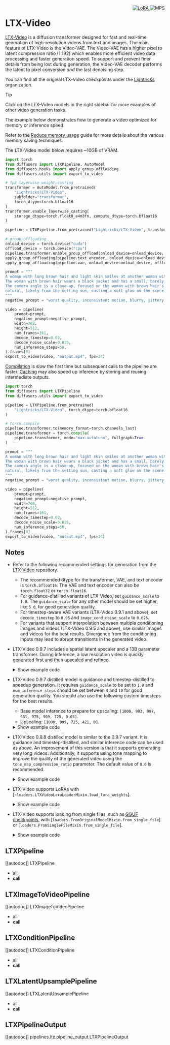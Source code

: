 <!-- Copyright 2025 The HuggingFace Team. All rights reserved.
#
# Licensed under the Apache License, Version 2.0 (the "License");
# you may not use this file except in compliance with the License.
# You may obtain a copy of the License at
#
#     http://www.apache.org/licenses/LICENSE-2.0
#
# Unless required by applicable law or agreed to in writing, software
# distributed under the License is distributed on an "AS IS" BASIS,
# WITHOUT WARRANTIES OR CONDITIONS OF ANY KIND, either express or implied.
# See the License for the specific language governing permissions and
# limitations under the License. -->

<div style="float: right;">
  <div class="flex flex-wrap space-x-1">
    <a href="https://huggingface.co/docs/diffusers/main/en/tutorials/using_peft_for_inference" target="_blank" rel="noopener">
      <img alt="LoRA" src="https://img.shields.io/badge/LoRA-d8b4fe?style=flat"/>
    </a>
    <img alt="MPS" src="https://img.shields.io/badge/MPS-000000?style=flat&logo=apple&logoColor=white%22">
  </div>
</div>

# LTX-Video

[LTX-Video](https://huggingface.co/Lightricks/LTX-Video) is a diffusion transformer designed for fast and real-time generation of high-resolution videos from text and images. The main feature of LTX-Video is the Video-VAE. The Video-VAE has a higher pixel to latent compression ratio (1:192) which enables more efficient video data processing and faster generation speed. To support and prevent finer details from being lost during generation, the Video-VAE decoder performs the latent to pixel conversion *and* the last denoising step.

You can find all the original LTX-Video checkpoints under the [Lightricks](https://huggingface.co/Lightricks) organization.

> [!TIP]
> Click on the LTX-Video models in the right sidebar for more examples of other video generation tasks.

The example below demonstrates how to generate a video optimized for memory or inference speed.

<hfoptions id="usage">
<hfoption id="memory">

Refer to the [Reduce memory usage](../../optimization/memory) guide for more details about the various memory saving techniques.

The LTX-Video model below requires ~10GB of VRAM.

```py
import torch
from diffusers import LTXPipeline, AutoModel
from diffusers.hooks import apply_group_offloading
from diffusers.utils import export_to_video

# fp8 layerwise weight-casting
transformer = AutoModel.from_pretrained(
    "Lightricks/LTX-Video",
    subfolder="transformer",
    torch_dtype=torch.bfloat16
)
transformer.enable_layerwise_casting(
    storage_dtype=torch.float8_e4m3fn, compute_dtype=torch.bfloat16
)

pipeline = LTXPipeline.from_pretrained("Lightricks/LTX-Video", transformer=transformer, torch_dtype=torch.bfloat16)

# group-offloading
onload_device = torch.device("cuda")
offload_device = torch.device("cpu")
pipeline.transformer.enable_group_offload(onload_device=onload_device, offload_device=offload_device, offload_type="leaf_level", use_stream=True)
apply_group_offloading(pipeline.text_encoder, onload_device=onload_device, offload_type="block_level", num_blocks_per_group=2)
apply_group_offloading(pipeline.vae, onload_device=onload_device, offload_type="leaf_level")

prompt = """
A woman with long brown hair and light skin smiles at another woman with long blonde hair.
The woman with brown hair wears a black jacket and has a small, barely noticeable mole on her right cheek.
The camera angle is a close-up, focused on the woman with brown hair's face. The lighting is warm and 
natural, likely from the setting sun, casting a soft glow on the scene. The scene appears to be real-life footage
"""
negative_prompt = "worst quality, inconsistent motion, blurry, jittery, distorted"

video = pipeline(
    prompt=prompt,
    negative_prompt=negative_prompt,
    width=768,
    height=512,
    num_frames=161,
    decode_timestep=0.03,
    decode_noise_scale=0.025,
    num_inference_steps=50,
).frames[0]
export_to_video(video, "output.mp4", fps=24)
```

</hfoption>
<hfoption id="inference speed">

[Compilation](../../optimization/fp16#torchcompile) is slow the first time but subsequent calls to the pipeline are faster. [Caching](../../optimization/cache) may also speed up inference by storing and reusing intermediate outputs.

```py
import torch
from diffusers import LTXPipeline
from diffusers.utils import export_to_video

pipeline = LTXPipeline.from_pretrained(
    "Lightricks/LTX-Video", torch_dtype=torch.bfloat16
)

# torch.compile
pipeline.transformer.to(memory_format=torch.channels_last)
pipeline.transformer = torch.compile(
    pipeline.transformer, mode="max-autotune", fullgraph=True
)

prompt = """
A woman with long brown hair and light skin smiles at another woman with long blonde hair.
The woman with brown hair wears a black jacket and has a small, barely noticeable mole on her right cheek.
The camera angle is a close-up, focused on the woman with brown hair's face. The lighting is warm and 
natural, likely from the setting sun, casting a soft glow on the scene. The scene appears to be real-life footage
"""
negative_prompt = "worst quality, inconsistent motion, blurry, jittery, distorted"

video = pipeline(
    prompt=prompt,
    negative_prompt=negative_prompt,
    width=768,
    height=512,
    num_frames=161,
    decode_timestep=0.03,
    decode_noise_scale=0.025,
    num_inference_steps=50,
).frames[0]
export_to_video(video, "output.mp4", fps=24)
```

</hfoption>
</hfoptions>

## Notes

- Refer to the following recommended settings for generation from the [LTX-Video](https://github.com/Lightricks/LTX-Video) repository.

  - The recommended dtype for the transformer, VAE, and text encoder is `torch.bfloat16`. The VAE and text encoder can also be `torch.float32` or `torch.float16`.
  - For guidance-distilled variants of LTX-Video, set `guidance_scale` to `1.0`. The `guidance_scale` for any other model should be set higher, like `5.0`, for good generation quality.
  - For timestep-aware VAE variants (LTX-Video 0.9.1 and above), set `decode_timestep` to `0.05` and `image_cond_noise_scale` to `0.025`.
  - For variants that support interpolation between multiple conditioning images and videos (LTX-Video 0.9.5 and above), use similar images and videos for the best results. Divergence from the conditioning inputs may lead to abrupt transitionts in the generated video.

- LTX-Video 0.9.7 includes a spatial latent upscaler and a 13B parameter transformer. During inference, a low resolution video is quickly generated first and then upscaled and refined.

  <details>
  <summary>Show example code</summary>

  ```py
  import torch
  from diffusers import LTXConditionPipeline, LTXLatentUpsamplePipeline
  from diffusers.pipelines.ltx.pipeline_ltx_condition import LTXVideoCondition
  from diffusers.utils import export_to_video, load_video

  pipeline = LTXConditionPipeline.from_pretrained("Lightricks/LTX-Video-0.9.7-dev", torch_dtype=torch.bfloat16)
  pipeline_upsample = LTXLatentUpsamplePipeline.from_pretrained("Lightricks/ltxv-spatial-upscaler-0.9.7", vae=pipeline.vae, torch_dtype=torch.bfloat16)
  pipeline.to("cuda")
  pipe_upsample.to("cuda")
  pipeline.vae.enable_tiling()

  def round_to_nearest_resolution_acceptable_by_vae(height, width):
      height = height - (height % pipeline.vae_temporal_compression_ratio)
      width = width - (width % pipeline.vae_temporal_compression_ratio)
      return height, width

  video = load_video(
      "https://huggingface.co/datasets/huggingface/documentation-images/resolve/main/diffusers/cosmos/cosmos-video2world-input-vid.mp4"
  )[:21]  # only use the first 21 frames as conditioning
  condition1 = LTXVideoCondition(video=video, frame_index=0)

  prompt = """
  The video depicts a winding mountain road covered in snow, with a single vehicle 
  traveling along it. The road is flanked by steep, rocky cliffs and sparse vegetation. 
  The landscape is characterized by rugged terrain and a river visible in the distance. 
  The scene captures the solitude and beauty of a winter drive through a mountainous region.
  """
  negative_prompt = "worst quality, inconsistent motion, blurry, jittery, distorted"
  expected_height, expected_width = 768, 1152
  downscale_factor = 2 / 3
  num_frames = 161

  # 1. Generate video at smaller resolution
  # Text-only conditioning is also supported without the need to pass `conditions`
  downscaled_height, downscaled_width = int(expected_height * downscale_factor), int(expected_width * downscale_factor)
  downscaled_height, downscaled_width = round_to_nearest_resolution_acceptable_by_vae(downscaled_height, downscaled_width)
  latents = pipeline(
      conditions=[condition1],
      prompt=prompt,
      negative_prompt=negative_prompt,
      width=downscaled_width,
      height=downscaled_height,
      num_frames=num_frames,
      num_inference_steps=30,
      decode_timestep=0.05,
      decode_noise_scale=0.025,
      image_cond_noise_scale=0.0,
      guidance_scale=5.0,
      guidance_rescale=0.7,
      generator=torch.Generator().manual_seed(0),
      output_type="latent",
  ).frames

  # 2. Upscale generated video using latent upsampler with fewer inference steps
  # The available latent upsampler upscales the height/width by 2x
  upscaled_height, upscaled_width = downscaled_height * 2, downscaled_width * 2
  upscaled_latents = pipe_upsample(
      latents=latents,
      output_type="latent"
  ).frames

  # 3. Denoise the upscaled video with few steps to improve texture (optional, but recommended)
  video = pipeline(
      conditions=[condition1],
      prompt=prompt,
      negative_prompt=negative_prompt,
      width=upscaled_width,
      height=upscaled_height,
      num_frames=num_frames,
      denoise_strength=0.4,  # Effectively, 4 inference steps out of 10
      num_inference_steps=10,
      latents=upscaled_latents,
      decode_timestep=0.05,
      decode_noise_scale=0.025,
      image_cond_noise_scale=0.0,
      guidance_scale=5.0,
      guidance_rescale=0.7,
      generator=torch.Generator().manual_seed(0),
      output_type="pil",
  ).frames[0]

  # 4. Downscale the video to the expected resolution
  video = [frame.resize((expected_width, expected_height)) for frame in video]

  export_to_video(video, "output.mp4", fps=24)
  ```

  </details>

- LTX-Video 0.9.7 distilled model is guidance and timestep-distilled to speedup generation. It requires `guidance_scale` to be set to `1.0` and `num_inference_steps` should be set between `4` and `10` for good generation quality. You should also use the following custom timesteps for the best results.

  - Base model inference to prepare for upscaling: `[1000, 993, 987, 981, 975, 909, 725, 0.03]`.
  - Upscaling: `[1000, 909, 725, 421, 0]`.

  <details>
  <summary>Show example code</summary>

  ```py
  import torch
  from diffusers import LTXConditionPipeline, LTXLatentUpsamplePipeline
  from diffusers.pipelines.ltx.pipeline_ltx_condition import LTXVideoCondition
  from diffusers.utils import export_to_video, load_video

  pipeline = LTXConditionPipeline.from_pretrained("Lightricks/LTX-Video-0.9.7-distilled", torch_dtype=torch.bfloat16)
  pipe_upsample = LTXLatentUpsamplePipeline.from_pretrained("Lightricks/ltxv-spatial-upscaler-0.9.7", vae=pipeline.vae, torch_dtype=torch.bfloat16)
  pipeline.to("cuda")
  pipe_upsample.to("cuda")
  pipeline.vae.enable_tiling()

  def round_to_nearest_resolution_acceptable_by_vae(height, width):
      height = height - (height % pipeline.vae_spatial_compression_ratio)
      width = width - (width % pipeline.vae_spatial_compression_ratio)
      return height, width

  prompt = """
  artistic anatomical 3d render, utlra quality, human half full male body with transparent 
  skin revealing structure instead of organs, muscular, intricate creative patterns, 
  monochromatic with backlighting, lightning mesh, scientific concept art, blending biology 
  with botany, surreal and ethereal quality, unreal engine 5, ray tracing, ultra realistic, 
  16K UHD, rich details. camera zooms out in a rotating fashion
  """
  negative_prompt = "worst quality, inconsistent motion, blurry, jittery, distorted"
  expected_height, expected_width = 768, 1152
  downscale_factor = 2 / 3
  num_frames = 161

  # 1. Generate video at smaller resolution
  downscaled_height, downscaled_width = int(expected_height * downscale_factor), int(expected_width * downscale_factor)
  downscaled_height, downscaled_width = round_to_nearest_resolution_acceptable_by_vae(downscaled_height, downscaled_width)
  latents = pipeline(
      prompt=prompt,
      negative_prompt=negative_prompt,
      width=downscaled_width,
      height=downscaled_height,
      num_frames=num_frames,
      timesteps=[1000, 993, 987, 981, 975, 909, 725, 0.03],
      decode_timestep=0.05,
      decode_noise_scale=0.025,
      image_cond_noise_scale=0.0,
      guidance_scale=1.0,
      guidance_rescale=0.7,
      generator=torch.Generator().manual_seed(0),
      output_type="latent",
  ).frames

  # 2. Upscale generated video using latent upsampler with fewer inference steps
  # The available latent upsampler upscales the height/width by 2x
  upscaled_height, upscaled_width = downscaled_height * 2, downscaled_width * 2
  upscaled_latents = pipe_upsample(
      latents=latents,
      adain_factor=1.0,
      output_type="latent"
  ).frames

  # 3. Denoise the upscaled video with few steps to improve texture (optional, but recommended)
  video = pipeline(
      prompt=prompt,
      negative_prompt=negative_prompt,
      width=upscaled_width,
      height=upscaled_height,
      num_frames=num_frames,
      denoise_strength=0.999,  # Effectively, 4 inference steps out of 5
      timesteps=[1000, 909, 725, 421, 0],
      latents=upscaled_latents,
      decode_timestep=0.05,
      decode_noise_scale=0.025,
      image_cond_noise_scale=0.0,
      guidance_scale=1.0,
      guidance_rescale=0.7,
      generator=torch.Generator().manual_seed(0),
      output_type="pil",
  ).frames[0]

  # 4. Downscale the video to the expected resolution
  video = [frame.resize((expected_width, expected_height)) for frame in video]

  export_to_video(video, "output.mp4", fps=24)
  ```

  </details>

- LTX-Video 0.9.8 distilled model is similar to the 0.9.7 variant. It is guidance and timestep-distilled, and similar inference code can be used as above. An improvement of this version is that it supports generating very long videos. Additionally, it supports using tone mapping to improve the quality of the generated video using the `tone_map_compression_ratio` parameter. The default value of `0.6` is recommended.

  <details>
  <summary>Show example code</summary>
  
  ```python
  import torch
  from diffusers import LTXConditionPipeline, LTXLatentUpsamplePipeline
  from diffusers.pipelines.ltx.pipeline_ltx_condition import LTXVideoCondition
  from diffusers.pipelines.ltx.modeling_latent_upsampler import LTXLatentUpsamplerModel
  from diffusers.utils import export_to_video, load_video

  pipeline = LTXConditionPipeline.from_pretrained("Lightricks/LTX-Video-0.9.8-13B-distilled", torch_dtype=torch.bfloat16)
  # TODO: Update the checkpoint here once updated in LTX org
  upsampler = LTXLatentUpsamplerModel.from_pretrained("a-r-r-o-w/LTX-0.9.8-Latent-Upsampler", torch_dtype=torch.bfloat16)
  pipe_upsample = LTXLatentUpsamplePipeline(vae=pipeline.vae, latent_upsampler=upsampler).to(torch.bfloat16)
  pipeline.to("cuda")
  pipe_upsample.to("cuda")
  pipeline.vae.enable_tiling()

  def round_to_nearest_resolution_acceptable_by_vae(height, width):
      height = height - (height % pipeline.vae_spatial_compression_ratio)
      width = width - (width % pipeline.vae_spatial_compression_ratio)
      return height, width

  prompt = """The camera pans over a snow-covered mountain range, revealing a vast expanse of snow-capped peaks and valleys.The mountains are covered in a thick layer of snow, with some areas appearing almost white while others have a slightly darker, almost grayish hue. The peaks are jagged and irregular, with some rising sharply into the sky while others are more rounded. The valleys are deep and narrow, with steep slopes that are also covered in snow. The trees in the foreground are mostly bare, with only a few leaves remaining on their branches. The sky is overcast, with thick clouds obscuring the sun. The overall impression is one of peace and tranquility, with the snow-covered mountains standing as a testament to the power and beauty of nature."""
  # prompt = """A woman walks away from a white Jeep parked on a city street at night, then ascends a staircase and knocks on a door. The woman, wearing a dark jacket and jeans, walks away from the Jeep parked on the left side of the street, her back to the camera; she walks at a steady pace, her arms swinging slightly by her sides; the street is dimly lit, with streetlights casting pools of light on the wet pavement; a man in a dark jacket and jeans walks past the Jeep in the opposite direction; the camera follows the woman from behind as she walks up a set of stairs towards a building with a green door; she reaches the top of the stairs and turns left, continuing to walk towards the building; she reaches the door and knocks on it with her right hand; the camera remains stationary, focused on the doorway; the scene is captured in real-life footage."""
  negative_prompt = "bright colors, symbols, graffiti, watermarks, worst quality, inconsistent motion, blurry, jittery, distorted"
  expected_height, expected_width = 480, 832
  downscale_factor = 2 / 3
  # num_frames = 161
  num_frames = 361

  # 1. Generate video at smaller resolution
  downscaled_height, downscaled_width = int(expected_height * downscale_factor), int(expected_width * downscale_factor)
  downscaled_height, downscaled_width = round_to_nearest_resolution_acceptable_by_vae(downscaled_height, downscaled_width)
  latents = pipeline(
      prompt=prompt,
      negative_prompt=negative_prompt,
      width=downscaled_width,
      height=downscaled_height,
      num_frames=num_frames,
      timesteps=[1000, 993, 987, 981, 975, 909, 725, 0.03],
      decode_timestep=0.05,
      decode_noise_scale=0.025,
      image_cond_noise_scale=0.0,
      guidance_scale=1.0,
      guidance_rescale=0.7,
      generator=torch.Generator().manual_seed(0),
      output_type="latent",
  ).frames

  # 2. Upscale generated video using latent upsampler with fewer inference steps
  # The available latent upsampler upscales the height/width by 2x
  upscaled_height, upscaled_width = downscaled_height * 2, downscaled_width * 2
  upscaled_latents = pipe_upsample(
      latents=latents,
      adain_factor=1.0,
      tone_map_compression_ratio=0.6,
      output_type="latent"
  ).frames

  # 3. Denoise the upscaled video with few steps to improve texture (optional, but recommended)
  video = pipeline(
      prompt=prompt,
      negative_prompt=negative_prompt,
      width=upscaled_width,
      height=upscaled_height,
      num_frames=num_frames,
      denoise_strength=0.999,  # Effectively, 4 inference steps out of 5
      timesteps=[1000, 909, 725, 421, 0],
      latents=upscaled_latents,
      decode_timestep=0.05,
      decode_noise_scale=0.025,
      image_cond_noise_scale=0.0,
      guidance_scale=1.0,
      guidance_rescale=0.7,
      generator=torch.Generator().manual_seed(0),
      output_type="pil",
  ).frames[0]

  # 4. Downscale the video to the expected resolution
  video = [frame.resize((expected_width, expected_height)) for frame in video]

  export_to_video(video, "output.mp4", fps=24)
  ```

  </details>

- LTX-Video supports LoRAs with [`~loaders.LTXVideoLoraLoaderMixin.load_lora_weights`].

  <details>
  <summary>Show example code</summary>

  ```py
  import torch
  from diffusers import LTXConditionPipeline
  from diffusers.utils import export_to_video, load_image

  pipeline = LTXConditionPipeline.from_pretrained(
      "Lightricks/LTX-Video-0.9.5", torch_dtype=torch.bfloat16
  )

  pipeline.load_lora_weights("Lightricks/LTX-Video-Cakeify-LoRA", adapter_name="cakeify")
  pipeline.set_adapters("cakeify")

  # use "CAKEIFY" to trigger the LoRA
  prompt = "CAKEIFY a person using a knife to cut a cake shaped like a Pikachu plushie"
  image = load_image("https://huggingface.co/Lightricks/LTX-Video-Cakeify-LoRA/resolve/main/assets/images/pikachu.png")

  video = pipeline(
      prompt=prompt,
      image=image,
      width=576,
      height=576,
      num_frames=161,
      decode_timestep=0.03,
      decode_noise_scale=0.025,
      num_inference_steps=50,
  ).frames[0]
  export_to_video(video, "output.mp4", fps=26)
  ```

  </details>

- LTX-Video supports loading from single files, such as [GGUF checkpoints](../../quantization/gguf), with [`loaders.FromOriginalModelMixin.from_single_file`] or [`loaders.FromSingleFileMixin.from_single_file`].

  <details>
  <summary>Show example code</summary>

  ```py
  import torch
  from diffusers.utils import export_to_video
  from diffusers import LTXPipeline, AutoModel, GGUFQuantizationConfig

  transformer = AutoModel.from_single_file(
      "https://huggingface.co/city96/LTX-Video-gguf/blob/main/ltx-video-2b-v0.9-Q3_K_S.gguf"
      quantization_config=GGUFQuantizationConfig(compute_dtype=torch.bfloat16),
      torch_dtype=torch.bfloat16
  )
  pipeline = LTXPipeline.from_pretrained(
      "Lightricks/LTX-Video",
      transformer=transformer,
      torch_dtype=torch.bfloat16
  )
  ```

  </details>

## LTXPipeline

[[autodoc]] LTXPipeline
  - all
  - __call__

## LTXImageToVideoPipeline

[[autodoc]] LTXImageToVideoPipeline
  - all
  - __call__

## LTXConditionPipeline

[[autodoc]] LTXConditionPipeline
  - all
  - __call__

## LTXLatentUpsamplePipeline

[[autodoc]] LTXLatentUpsamplePipeline
  - all
  - __call__

## LTXPipelineOutput

[[autodoc]] pipelines.ltx.pipeline_output.LTXPipelineOutput
